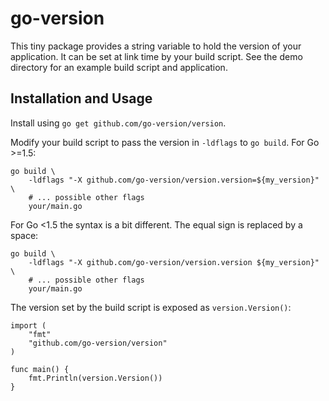 # go-version

This tiny package provides a string variable to hold the version of your
application. It can be set at link time by your build script. See the demo
directory for an example build script and application.

## Installation and Usage

Install using `go get github.com/go-version/version`.

Modify your build script to pass the version in `-ldflags` to `go build`. For
Go >=1.5:

    go build \
        -ldflags "-X github.com/go-version/version.version=${my_version}" \
        # ... possible other flags
        your/main.go

For Go <1.5 the syntax is a bit different. The equal sign is replaced by a
space:

    go build \
        -ldflags "-X github.com/go-version/version.version ${my_version}" \
        # ... possible other flags
        your/main.go

The version set by the build script is exposed as `version.Version()`:

    import (
        "fmt"
        "github.com/go-version/version"
    )

    func main() {
        fmt.Println(version.Version())
    }
